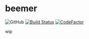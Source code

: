 # beemer
![GitHub](https://img.shields.io/github/license/simon987/beemer.svg)
[![Build Status](https://ci.simon987.net/buildStatus/icon?job=beemer_builds)](https://ci.simon987.net/job/beemer_builds/)
[![CodeFactor](https://www.codefactor.io/repository/github/simon987/beemer/badge)](https://www.codefactor.io/repository/github/simon987/beemer)

wip
